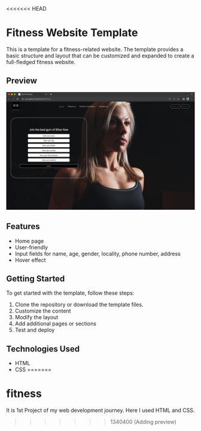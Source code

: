<<<<<<< HEAD
# Fitness Website Template

This is a template for a fitness-related website. The template provides a basic structure and layout that can be customized and expanded to create a full-fledged fitness website.

## Preview

![Calculator Preview](/img/screenshot.png)

## Features

- Home page
- User-friendly
- Input fields for name, age, gender, locality, phone number, address
- Hover effect

## Getting Started

To get started with the template, follow these steps:

1. Clone the repository or download the template files.
2. Customize the content
3. Modify the layout
4. Add additional pages or sections
5. Test and deploy

## Technologies Used

- HTML
- CSS
=======
# fitness
It is 1st Project of my web development journey. 
Here I used HTML and CSS.
>>>>>>> 1340400 (Adding preview)
